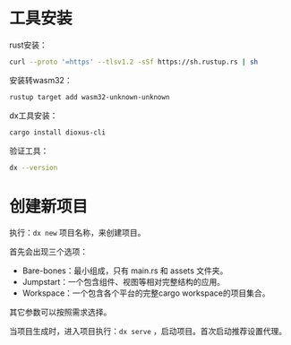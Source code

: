 # 工具安装

rust安装：

```sh
curl --proto '=https' --tlsv1.2 -sSf https://sh.rustup.rs | sh
```

安装转wasm32：

```sh
rustup target add wasm32-unknown-unknown
```

dx工具安装：

```sh
cargo install dioxus-cli
```

验证工具：

```sh
dx --version
```

# 创建新项目

执行：`dx new` 项目名称，来创建项目。

首先会出现三个选项：

- Bare-bones：最小组成，只有 main.rs 和 assets 文件夹。
- Jumpstart：一个包含组件、视图等相对完整结构的应用。
- Workspace：一个包含各个平台的完整cargo workspace的项目集合。

其它参数可以按照需求选择。

当项目生成时，进入项目执行：`dx serve` ，启动项目。首次启动推荐设置代理。

